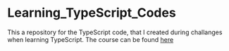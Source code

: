 # Learning_TypeScript_Codes

This a repository for the TypeScript code, that I created during challanges when learning TypeScript. The course can be found [here](https://www.linkedin.com/learning-login/share?account=70208586&forceAccount=false&redirect=https%3A%2F%2Fwww.linkedin.com%2Flearning%2Ftypescript-essential-training-14687057%3Ftrk%3Dshare_ent_url%26shareId%3Dark128KRSWepqvUn8zQg%252BQ%253D%253D)
